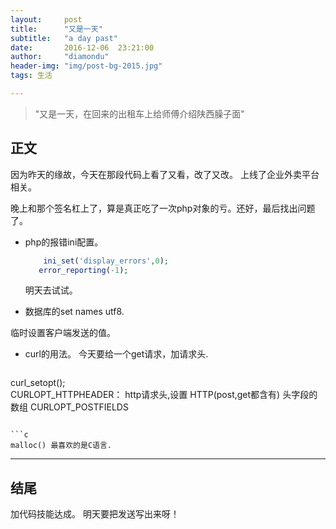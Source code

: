 ```yaml
---
layout:     post
title:      "又是一天"
subtitle:   "a day past"
date:       2016-12-06  23:21:00
author:     "diamondu"
header-img: "img/post-bg-2015.jpg"
tags: 生活

---
```


> "又是一天，在回来的出租车上给师傅介绍陕西臊子面"

## 正文

因为昨天的缘故，今天在那段代码上看了又看，改了又改。
上线了企业外卖平台相关。

晚上和那个签名杠上了，算是真正吃了一次php对象的亏。还好，最后找出问题了。

* php的报错ini配置。

  ```php
      ini_set('display_errors',0);  
     error_reporting(-1);
   ```
   明天去试试。
 
 
*  数据库的set names utf8.  
 
 临时设置客户端发送的值。
 
 
*  curl的用法。
  今天要给一个get请求，加请求头.
  
   ```php
  curl_setopt();  
  CURLOPT_HTTPHEADER： http请求头,设置     HTTP(post,get都含有) 头字段的数组
  CURLOPT_POSTFIELDS
   ```            
 
```c
 malloc() 最喜欢的是C语言. 
```
   
----
 
## 结尾
 加代码技能达成。
 明天要把发送写出来呀！
